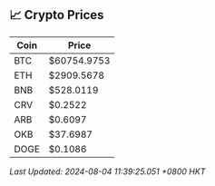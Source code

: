 ## 📈 Crypto Prices

| Coin | Price |
| ---- | ----- |
| BTC | $60754.9753 |
| ETH | $2909.5678 |
| BNB | $528.0119 |
| CRV | $0.2522 |
| ARB | $0.6097 |
| OKB | $37.6987 |
| DOGE | $0.1086 |

_Last Updated: 2024-08-04 11:39:25.051 +0800 HKT_